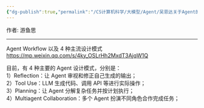 ```yaml
---
{"dg-publish":true,"permalink":"/CS计算机科学/大模型/Agent/吴恩达关于Agent的观点/","created":"2024-04-17T15:20:05.000+08:00","updated":"2024-04-23T23:34:30.000+08:00"}
---
```



作者: 游鱼思

---

Agent Workflow 以及 4 种主流设计模式 https://mp.weixin.qq.com/s/4ky_OSLrHh2MxdT3AjqW1Q

目前，有 4 种主要的 Agent 设计模式，分别是：  
1）Reflection：让 Agent 审视和修正自己生成的输出；  
2）Tool Use：LLM 生成代码、调用 API 等进行实际操作；  
3）Planning：让 Agent 分解复杂任务并按计划执行；  
4）Multiagent Collaboration：多个 Agent 扮演不同角色合作完成任务；  